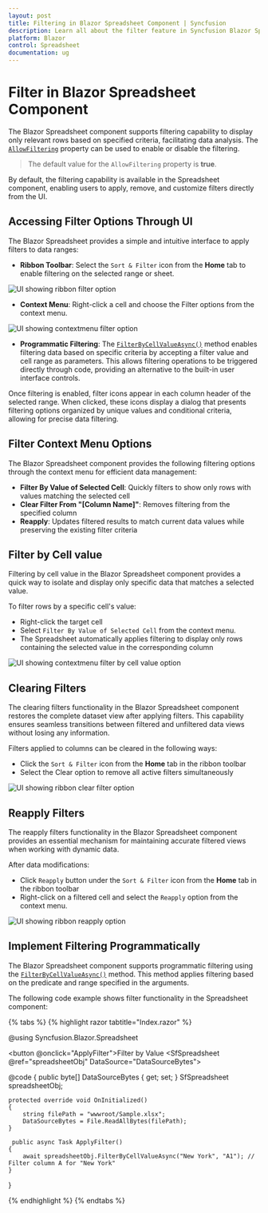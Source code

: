 ```yaml
---
layout: post
title: Filtering in Blazor Spreadsheet Component | Syncfusion
description: Learn all about the filter feature in Syncfusion Blazor Spreadsheet Component and more.
platform: Blazor
control: Spreadsheet
documentation: ug
---
```


# Filter in Blazor Spreadsheet Component

The Blazor Spreadsheet component supports filtering capability to display only relevant rows based on specified criteria, facilitating data analysis. The [`AllowFiltering`](https://help.syncfusion.com/cr/blazor/Syncfusion.Blazor.Spreadsheet.SfSpreadsheet.html#Syncfusion_Blazor_Spreadsheet_SfSpreadsheet_AllowFiltering) property can be used to enable or disable the filtering.

> The default value for the `AllowFiltering` property is **true**.

By default, the filtering capability is available in the Spreadsheet component, enabling users to apply, remove, and customize filters directly from the UI.

## Accessing Filter Options Through UI

The Blazor Spreadsheet provides a simple and intuitive interface to apply filters to data ranges:

- **Ribbon Toolbar**: Select the `Sort & Filter` icon from the **Home** tab to enable filtering on the selected range or sheet.

![UI showing ribbon filter option](./images/ribbon-filter.png)

- **Context Menu**: Right-click a cell and choose the Filter options from the context menu.

![UI showing contextmenu filter option](./images/contextmenu-filter.png)


- **Programmatic Filtering**: The [`FilterByCellValueAsync()`](https://help.syncfusion.com/cr/blazor/Syncfusion.Blazor.Spreadsheet.SfSpreadsheet.html#Syncfusion_Blazor_Spreadsheet_SfSpreadsheet_FilterByCellValueAsync_System_Object_System_String_) method enables filtering data based on specific criteria by accepting a filter value and cell range as parameters. This allows filtering operations to be triggered directly through code, providing an alternative to the built-in user interface controls.

Once filtering is enabled, filter icons appear in each column header of the selected range. When clicked, these icons display a dialog that presents filtering options organized by unique values and conditional criteria, allowing for precise data filtering.

## Filter Context Menu Options

The Blazor Spreadsheet component provides the following filtering options through the context menu for efficient data management:

- **Filter By Value of Selected Cell**: Quickly filters to show only rows with values matching the selected cell
- **Clear Filter From "[Column Name]"**: Removes filtering from the specified column
- **Reapply**: Updates filtered results to match current data values while preserving the existing filter criteria

## Filter by Cell value

Filtering by cell value in the Blazor Spreadsheet component provides a quick way to isolate and display only specific data that matches a selected value. 

To filter rows by a specific cell's value:

- Right-click the target cell
- Select `Filter By Value of Selected Cell` from the context menu.
- The Spreadsheet automatically applies filtering to display only rows containing the selected value in the corresponding column

![UI showing contextmenu filter by cell value option](./images/filterbycellvalue-filter.png)

## Clearing Filters

The clearing filters functionality in the Blazor Spreadsheet component restores the complete dataset view after applying filters. This capability ensures seamless transitions between filtered and unfiltered data views without losing any information.

Filters applied to columns can be cleared in the following ways:

- Click the `Sort & Filter` icon from the **Home** tab in the ribbon toolbar
- Select the Clear option to remove all active filters simultaneously


![UI showing ribbon clear filter option](./images/clearfilter-option-ribbon.png)

## Reapply Filters

The reapply filters functionality in the Blazor Spreadsheet component provides an essential mechanism for maintaining accurate filtered views when working with dynamic data. 

After data modifications:

- Click `Reapply` button under the `Sort & Filter` icon from the **Home** tab in the ribbon toolbar
- Right-click on a filtered cell and select the `Reapply` option from the context menu.


![UI showing ribbon reapply option](./images/reapplyfilter-option-ribbon.png)

## Implement Filtering Programmatically

The Blazor Spreadsheet component supports programmatic filtering using the [`FilterByCellValueAsync()`](https://help.syncfusion.com/cr/blazor/Syncfusion.Blazor.Spreadsheet.SfSpreadsheet.html#Syncfusion_Blazor_Spreadsheet_SfSpreadsheet_FilterByCellValueAsync_System_Object_System_String_) method. This method applies filtering based on the predicate and range specified in the arguments.

The following code example shows filter functionality in the Spreadsheet component:

{% tabs %}
{% highlight razor tabtitle="Index.razor" %}

@using Syncfusion.Blazor.Spreadsheet

<button @onclick="ApplyFilter">Filter by Value</button>
<SfSpreadsheet @ref="spreadsheetObj" DataSource="DataSourceBytes">
    <SpreadsheetRibbon></SpreadsheetRibbon>
</SfSpreadsheet>

@code {
    public byte[] DataSourceBytes { get; set; }
    SfSpreadsheet spreadsheetObj;

    protected override void OnInitialized()
    {
        string filePath = "wwwroot/Sample.xlsx";
        DataSourceBytes = File.ReadAllBytes(filePath);
    }

     public async Task ApplyFilter()
    {
        await spreadsheetObj.FilterByCellValueAsync("New York", "A1"); // Filter column A for "New York"
    }
}

{% endhighlight %}
{% endtabs %}


